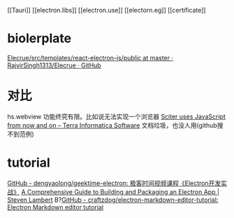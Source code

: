 [[Tauri]]
[[electron.libs]]
[[electron.use]]
[[electorn.eg]]
[[certificate]]

# biolerplate
[Elecrue/src/templates/react-electron-js/public at master · RajvirSingh1313/Elecrue · GitHub](https://github.com/RajvirSingh1313/Elecrue/tree/master/src/templates/react-electron-js/public)
# 对比
hs.webview
	功能终究有限。比如说无法实现一个浏览器
[Sciter uses JavaScript from now and on – Terra Informatica Software](https://terrainformatica.com/2021/04/25/sciter-uses-javascript-from-now-and-on/)
	文档垃圾，也没人用(github搜不到范例)

# tutorial
[GitHub - dengyaolong/geektime-electron: 极客时间视频课程《Electron开发实战》](https://github.com/dengyaolong/geektime-electron)
[A Comprehensive Guide to Building and Packaging an Electron App | Steven Lambert](https://stevenklambert.com/writing/comprehensive-guide-building-packaging-electron-app/)
B?[GitHub - craftzdog/electron-markdown-editor-tutorial: Electron Markdown editor tutorial](https://github.com/craftzdog/electron-markdown-editor-tutorial)